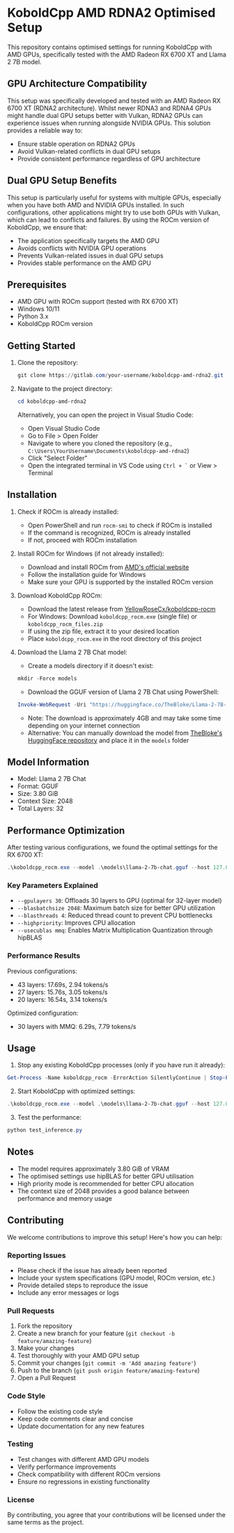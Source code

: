 # KoboldCpp AMD RDNA2 Optimised Setup

This repository contains optimised settings for running KoboldCpp with AMD GPUs, specifically tested with the AMD Radeon RX 6700 XT and Llama 2 7B model.

## GPU Architecture Compatibility

This setup was specifically developed and tested with an AMD Radeon RX 6700 XT (RDNA2 architecture). Whilst newer RDNA3 and RDNA4 GPUs might handle dual GPU setups better with Vulkan, RDNA2 GPUs can experience issues when running alongside NVIDIA GPUs. This solution provides a reliable way to:

- Ensure stable operation on RDNA2 GPUs
- Avoid Vulkan-related conflicts in dual GPU setups
- Provide consistent performance regardless of GPU architecture

## Dual GPU Setup Benefits

This setup is particularly useful for systems with multiple GPUs, especially when you have both AMD and NVIDIA GPUs installed. In such configurations, other applications might try to use both GPUs with Vulkan, which can lead to conflicts and failures. By using the ROCm version of KoboldCpp, we ensure that:

- The application specifically targets the AMD GPU
- Avoids conflicts with NVIDIA GPU operations
- Prevents Vulkan-related issues in dual GPU setups
- Provides stable performance on the AMD GPU

## Prerequisites

- AMD GPU with ROCm support (tested with RX 6700 XT)
- Windows 10/11
- Python 3.x
- KoboldCpp ROCm version

## Getting Started

1. Clone the repository:
   ```powershell
   git clone https://gitlab.com/your-username/koboldcpp-amd-rdna2.git
   ```

2. Navigate to the project directory:
   ```powershell
   cd koboldcpp-amd-rdna2
   ```

   Alternatively, you can open the project in Visual Studio Code:
   - Open Visual Studio Code
   - Go to File > Open Folder
   - Navigate to where you cloned the repository (e.g., `C:\Users\YourUsername\Documents\koboldcpp-amd-rdna2`)
   - Click "Select Folder"
   - Open the integrated terminal in VS Code using `` Ctrl + ` `` or View > Terminal

## Installation

1. Check if ROCm is already installed:
   - Open PowerShell and run `rocm-smi` to check if ROCm is installed
   - If the command is recognized, ROCm is already installed
   - If not, proceed with ROCm installation

2. Install ROCm for Windows (if not already installed):
   - Download and install ROCm from [AMD's official website](https://rocm.docs.amd.com/en/latest/deploy/windows/quick_start.html)
   - Follow the installation guide for Windows
   - Make sure your GPU is supported by the installed ROCm version

3. Download KoboldCpp ROCm:
   - Download the latest release from [YellowRoseCx/koboldcpp-rocm](https://github.com/YellowRoseCx/koboldcpp-rocm/releases)
   - For Windows: Download `koboldcpp_rocm.exe` (single file) or `koboldcpp_rocm_files.zip`
   - If using the zip file, extract it to your desired location
   - Place `koboldcpp_rocm.exe` in the root directory of this project

4. Download the Llama 2 7B Chat model:
   - Create a models directory if it doesn't exist:
   ```powershell
   mkdir -Force models
   ```
   - Download the GGUF version of Llama 2 7B Chat using PowerShell:
   ```powershell
   Invoke-WebRequest -Uri "https://huggingface.co/TheBloke/Llama-2-7B-Chat-GGUF/resolve/main/llama-2-7b-chat.Q4_K_M.gguf" -OutFile "models\llama-2-7b-chat.gguf"
   ```
   - Note: The download is approximately 4GB and may take some time depending on your internet connection
   - Alternative: You can manually download the model from [TheBloke's HuggingFace repository](https://huggingface.co/TheBloke/Llama-2-7B-Chat-GGUF) and place it in the `models` folder

## Model Information

- Model: Llama 2 7B Chat
- Format: GGUF
- Size: 3.80 GiB
- Context Size: 2048
- Total Layers: 32

## Performance Optimization

After testing various configurations, we found the optimal settings for the RX 6700 XT:

```powershell
.\koboldcpp_rocm.exe --model .\models\llama-2-7b-chat.gguf --host 127.0.0.1 --port 5001 --contextsize 2048 --gpulayers 30 --blasbatchsize 2048 --blasthreads 4 --highpriority --usecublas mmq
```

### Key Parameters Explained

- `--gpulayers 30`: Offloads 30 layers to GPU (optimal for 32-layer model)
- `--blasbatchsize 2048`: Maximum batch size for better GPU utilization
- `--blasthreads 4`: Reduced thread count to prevent CPU bottlenecks
- `--highpriority`: Improves CPU allocation
- `--usecublas mmq`: Enables Matrix Multiplication Quantization through hipBLAS

### Performance Results

Previous configurations:
- 43 layers: 17.69s, 2.94 tokens/s
- 27 layers: 15.76s, 3.05 tokens/s
- 20 layers: 16.54s, 3.14 tokens/s

Optimized configuration:
- 30 layers with MMQ: 6.29s, 7.79 tokens/s

## Usage

1. Stop any existing KoboldCpp processes (only if you have run it already):
```powershell
Get-Process -Name koboldcpp_rocm -ErrorAction SilentlyContinue | Stop-Process -Force
```

2. Start KoboldCpp with optimized settings:
```powershell
.\koboldcpp_rocm.exe --model .\models\llama-2-7b-chat.gguf --host 127.0.0.1 --port 5001 --contextsize 2048 --gpulayers 30 --blasbatchsize 2048 --blasthreads 4 --highpriority --usecublas mmq
```

3. Test the performance:
```powershell
python test_inference.py
```

## Notes

- The model requires approximately 3.80 GiB of VRAM
- The optimised settings use hipBLAS for better GPU utilisation
- High priority mode is recommended for better CPU allocation
- The context size of 2048 provides a good balance between performance and memory usage 

## Contributing

We welcome contributions to improve this setup! Here's how you can help:

### Reporting Issues
- Please check if the issue has already been reported
- Include your system specifications (GPU model, ROCm version, etc.)
- Provide detailed steps to reproduce the issue
- Include any error messages or logs

### Pull Requests
1. Fork the repository
2. Create a new branch for your feature (`git checkout -b feature/amazing-feature`)
3. Make your changes
4. Test thoroughly with your AMD GPU setup
5. Commit your changes (`git commit -m 'Add amazing feature'`)
6. Push to the branch (`git push origin feature/amazing-feature`)
7. Open a Pull Request

### Code Style
- Follow the existing code style
- Keep code comments clear and concise
- Update documentation for any new features

### Testing
- Test changes with different AMD GPU models
- Verify performance improvements
- Check compatibility with different ROCm versions
- Ensure no regressions in existing functionality

### License
By contributing, you agree that your contributions will be licensed under the same terms as the project. 
